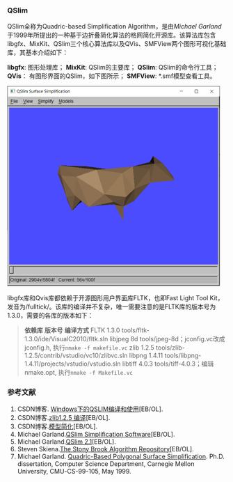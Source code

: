 ### QSlim

QSlim全称为Quadric-based Simplification Algorithm，是由*Michael Garland*于1999年所提出的一种基于边折叠简化算法的格网简化开源库。该算法库包含libgfx、MixKit、QSlim三个核心算法库以及QVis、SMFView两个图形可视化基础库，其基本介绍如下：

**libgfx**:            图形处理库；
**MixKit**:          QSlim的主要库；
**QSlim**:           QSlim的命令行工具；
**QVis**：           有图形界面的QSlim，如下图所示；
**SMFView**:      \*.smf模型查看工具。

<img src="copyright/QSlim.bmp" style="zoom:60%;" />

libgfx库和Qvis库都依赖于开源图形用户界面库FLTK，也即Fast Light Tool Kit，发音为/fulltick/。该库的编译并不复杂，唯一需要注意的是FLTK库的版本号为1.3.0，需要的各库的版本如下：

> **依赖库**         **版本号**          **编译方式**
> FLTK            1.3.0             tools/fltk-1.3.0/ide/VisualC2010/fltk.sln
> libjpeg         8d                 tools/jpeg-8d；jconfig.vc改成jconfig.h, 执行`nmake -f makefile.vc`
> zlib               1.2.5             tools/zlib-1.2.5/contrib/vstudio/vc10/zlibvc.sln
> libpng          1.4.11           tools/libpng-1.4.11/projects/vstudio/vstudio.sln
> libtiff            4.0.3             tools/tiff-4.0.3；编辑nmake.opt, 执行`nmake -f Makefile.vc`

### 参考文献

1. CSDN博客. [Windows下的QSLIM编译和使用](https://blog.csdn.net/aero5566/article/details/18715409)[EB/OL].
2. CSDN博客.[zlib1.2.5 编译](https://blog.csdn.net/zhouxuguang236/article/details/8273504)[EB/OL].
3. CSDN博客.[模型简化](https://blog.csdn.net/qq_22822335/article/details/50924703)[EB/OL].
4. Michael Garland.[QSlim Simplification Software](http://www.cs.cmu.edu/~./garland/quadrics/qslim.html)[EB/OL].
5. Michael Garland.[QSlim 2.1](http://mgarland.org/software/qslim.html)[EB/OL].
6. Steven Skiena.[The Stony Brook Algorithm Repository](https://algorist.com/algorist.html)[EB/OL].
7. Michael Garland. [Quadric-Based Polygonal Surface Simplification](http://mgarland.org/research/thesis.html). Ph.D. dissertation, Computer Science Department, Carnegie Mellon University, CMU-CS-99-105, May 1999. 